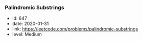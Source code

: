 ### Palindromic Substrings

* id: 647
* date: 2020-01-31
* link: https://leetcode.com/problems/palindromic-substrings
* level: Medium
